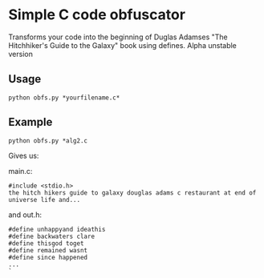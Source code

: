 # Simple C code obfuscator
Transforms your code into the beginning of Duglas Adamses "The Hitchhiker's Guide to the Galaxy" book using defines.
Alpha unstable version
## Usage
`python obfs.py *yourfilename.c*`
## Example 
`python obfs.py *alg2.c`

Gives us:

main.c:
```#include "out.h"
#include <stdio.h>
the hitch hikers guide to galaxy douglas adams c restaurant at end of universe life and...
```

and out.h:
```
#define unhappyand ideathis
#define backwaters clare
#define thisgod toget
#define remained wasnt
#define since happened
...
`

